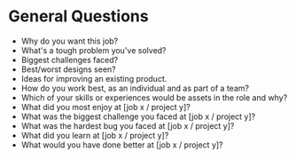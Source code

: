# General Questions
* Why do you want this job?
* What's a tough problem you've solved?
* Biggest challenges faced?
* Best/worst designs seen?
* Ideas for improving an existing product.
* How do you work best, as an individual and as part of a team?
* Which of your skills or experiences would be assets in the role and why?
* What did you most enjoy at [job x / project y]?
* What was the biggest challenge you faced at [job x / project y]?
* What was the hardest bug you faced at [job x / project y]?
* What did you learn at [job x / project y]?
* What would you have done better at [job x / project y]?